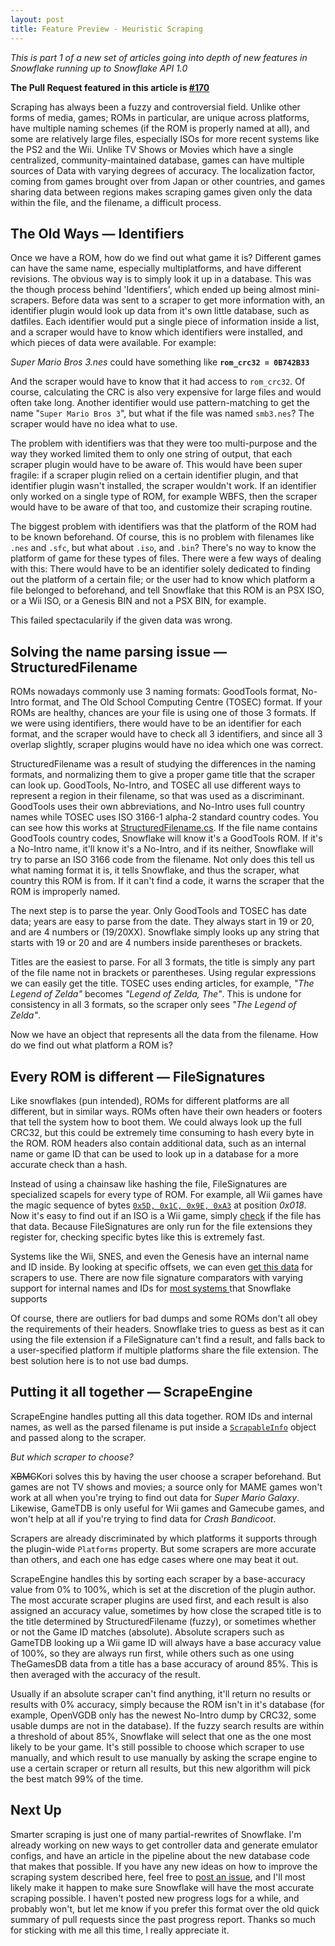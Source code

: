 ```yaml
---
layout: post
title: Feature Preview - Heuristic Scraping
---
```


_This is part 1 of a new set of articles going into depth of new features in Snowflake running up to Snowflake API 1.0_

**The Pull Request featured in this article is [#170](https://github.com/SnowflakePowered/snowflake/pull/170)**

Scraping has always been a fuzzy and controversial field. Unlike other forms of media, games; ROMs in particular, are unique across platforms, have multiple naming schemes (if the ROM is properly named at all), and some are relatively large files, especially ISOs for more recent systems like the PS2 and the Wii. Unlike TV Shows or Movies which have a single centralized, community-maintained database, games can have multiple sources of Data with varying degrees of accuracy. The localization factor, coming from games brought over from Japan or other countries, and games sharing data between regions makes scraping games given only the data within the file, and the filename, a difficult process.

The Old Ways &mdash; Identifiers
--------------------------------
Once we have a ROM, how do we find out what game it is? Different games can have the same name, especially multiplatforms, and have different revisions. The obvious way is to simply look it up in a database. This was the though process behind 'Identifiers', which ended up being almost mini-scrapers. Before data was sent to a scraper to get more information with, an identifier plugin would look up data from it's own little database, such as datfiles. Each identifier would put a single piece of information inside a list, and a scraper would have to know which identifiers were installed, and which pieces of data were available. For example:

*Super Mario Bros 3.nes* could have something like **`rom_crc32 = 0B742B33`**

And the scraper would have to know that it had access to `rom_crc32`. Of course, calculating the CRC is also very expensive for large files and would often take long. Another identifier would use pattern-matching to get the name "`Super Mario Bros 3`", but what if the file was named `smb3.nes`? The scraper would have no idea what to use. 

The problem with identifiers was that they were too multi-purpose and the way they worked limited them to only one string of output, that each scraper plugin would have to be aware of. This would have been super fragile: if a scraper plugin relied on a certain identifier plugin, and that identifier plugin wasn't installed, the scraper wouldn't work. If an identifier only worked on a single type of ROM, for example WBFS, then the scraper would have to be aware of that too, and customize their scraping routine. 

The biggest problem with identifiers was that the platform of the ROM had to be known beforehand. Of course, this is no problem with filenames like `.nes` and `.sfc`, but what about `.iso`, and `.bin`? There's no way to know the platform of game for these types of files. There were a few ways of dealing with this: There would have to be an identifier solely dedicated to finding out the platform of a certain file; or the user had to know which platform a file belonged to beforehand, and tell Snowflake that this ROM is an PSX ISO, or a Wii ISO, or a Genesis BIN and not a PSX BIN, for example.

This failed spectacularily if the given data was wrong.

Solving the name parsing issue &mdash; StructuredFilename
--------------------------------------------------------
ROMs nowadays commonly use 3 naming formats: GoodTools format, No-Intro format, and The Old School Computing Centre (TOSEC) format. If your ROMs are healthy, chances are your file is using one of those 3 formats. If we were using identifiers, there would have to be an identifier for each format, and the scraper would have to check all 3 identifiers, and since all 3 overlap slightly, scraper plugins would have no idea which one was correct.

StructuredFilename was a result of studying the differences in the naming formats, and normalizing them to give a proper game title that the scraper can look up. GoodTools, No-Intro, and TOSEC all use different ways to represent a region in their filename, so that was used as a discriminant. GoodTools uses their own abbreviations, and No-Intro uses full country names while TOSEC uses ISO 3166-1 alpha-2 standard country codes. You can see how this works at [StructuredFilename.cs](https://github.com/SnowflakePowered/snowflake/blob/d35c4b3c1c7e831fa228090499cdba755064a45d/Snowflake/Romfile/StructuredFilename.cs#L62). If the file name contains GoodTools country codes, Snowflake will know it's a GoodTools ROM. If it's a No-Intro name, it'll know it's a No-Intro, and if its neither, Snowflake will try to parse an ISO 3166 code from the filename. Not only does this tell us what naming format it is, it tells Snowflake, and thus the scraper, what country this ROM is from. If it can't find a code, it warns the scraper that the ROM is improperly named.

The next step is to parse the year. Only GoodTools and TOSEC has date data; years are easy to parse from the date. They always start in 19 or 20, and are 4 numbers or (19/20XX). Snowflake simply looks up any string that starts with 19 or 20 and are 4 numbers inside parentheses or brackets. 

Titles are the easiest to parse. For all 3 formats, the title is simply any part of the file name not in brackets or parentheses. Using regular expressions we can easily get the title. TOSEC uses ending articles, for example, _"The Legend of Zelda"_ becomes _"Legend of Zelda, The"_. This is undone for consistency in all 3 formats, so the scraper only sees _"The Legend of Zelda"_.

Now we have an object that represents all the data from the filename. How do we find out what platform a ROM is?

Every ROM is different &mdash; FileSignatures
--------------------------------------------

Like snowflakes (pun intended), ROMs for different platforms are all different, but in similar ways. ROMs often have their own headers or footers that tell the system how to boot them. We could always look up the full CRC32, but this could be extremely time consuming to hash every byte in the ROM. ROM headers also contain additional data, such as an internal name or game ID that can be used to look up in a database for a more accurate check than a hash.

Instead of using a chainsaw like hashing the file, FileSignatures are specialized scapels for every type of ROM. For example, all Wii games have the magic sequence of bytes [`0x5D, 0x1C, 0x9E, 0xA3`](http://wiibrew.org/wiki/Wii_Disc) at position _0x018_. Now it's easy to find out if an ISO is a Wii game, simply [check](https://github.com/SnowflakePowered/snowflake/blob/master/Snowflake.FileSignatures/Nintendo.Wii.FileSignature.cs#L22) if the file has that data. Because FileSignatures are only run for the file extensions they register for, checking specific bytes like this is extremely fast. 

Systems like the Wii, SNES, and even the Genesis have an internal name and ID inside. By looking at specific offsets, we can even [get this data](https://github.com/SnowflakePowered/snowflake/blob/master/Snowflake.FileSignatures/Nintendo.Wii.FileSignature.cs#L45) for scrapers to use. There are now file signature comparators with varying support for internal names and IDs for [most systems ](https://github.com/SnowflakePowered/snowflake/tree/master/Snowflake.FileSignatures)that Snowflake supports

Of course, there are outliers for bad dumps and some ROMs don't all obey the requirements of their headers. Snowflake tries to guess as best as it can using the file extension if a FileSignature can't find a result, and falls back to a user-specified platform if multiple platforms share the file extension. The best solution here is to not use bad dumps.

Putting it all together &mdash; ScrapeEngine
-------------------------------------------
ScrapeEngine handles putting all this data together. ROM IDs and internal names, as well as the parsed filename is put inside a [`ScrapableInfo`](https://github.com/SnowflakePowered/snowflake/blob/master/Snowflake.API/Scraper/IScrapableInfo.cs) object and passed along to the scraper.

*But which scraper to choose?*

<del>XBMC</del>Kori solves this by having the user choose a scraper beforehand. But games are not TV shows and movies; a source only for MAME games won't work at all when you're trying to find out data for _Super Mario Galaxy_. Likewise, GameTDB is only useful for Wii games and Gamecube games, and won't help at all if you're trying to find data for _Crash Bandicoot_.

Scrapers are already discriminated by which platforms it supports through the plugin-wide `Platforms` property. But some scrapers are more accurate than others, and each one has edge cases where one may beat it out.

ScrapeEngine handles this by sorting each scraper by a base-accuracy value from 0% to 100%, which is set at the discretion of the plugin author. The most accurate scraper plugins are used first, and each result is also assigned an accuracy value, sometimes by how close the scraped title is to the title determined by StructuredFilename (fuzzy), or sometimes whether or not the Game ID matches (absolute). Absolute scrapers such as GameTDB looking up a Wii game ID will always have a base accuracy value of 100%, so they are always run first, while others such as one using TheGamesDB data from a title has a base accuracy of around 85%. This is then averaged with the accuracy of the result. 

Usually if an absolute scraper can't find anything, it'll return no results or results with 0% accuracy, simply because the ROM isn't in it's database (for example, OpenVGDB only has the newest No-Intro dump by CRC32, some usable dumps are not in the database). If the fuzzy search results are within a threshold of about 85%, Snowflake will select that one as the  one most likely to be your game. It's still possible to choose which scraper to use manually, and which result to use manually by asking the scrape engine to use a certain scraper or return all results, but this new algorithm will pick the best match 99% of the time.

Next Up
-------
Smarter scraping is just one of many partial-rewrites of Snowflake. I'm already working on new ways to get controller data and generate emulator configs, and have an article in the pipeline about the new database code that makes that possible. If you have any new ideas on how to improve the scraping system described here, feel free to [post an issue](https://github.com/SnowflakePowered/snowflake/issues/new), and I'll most likely make it happen to make sure Snowflake will have the most accurate scraping possible. I haven't posted new progress logs for a while, and probably won't, but let me know if you prefer this format over the old quick summary of pull requests since the past progress report. Thanks so much for sticking with me all this time, I really appreciate it.
